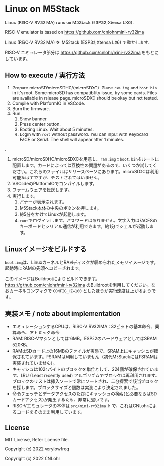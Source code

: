 # Linux on M5Stack

Linux (RISC-V RV32IMA) runs on M5Stack (ESP32;Xtensa LX6).

RISC-V emulator is based on https://github.com/cnlohr/mini-rv32ima

Linux (RISC-V RV32IMA) を M5Stack (ESP32;Xtensa LX6) で動かします。

RISC-V エミュレータ部分は https://github.com/cnlohr/mini-rv32ima をもとにしています。


## How to execute / 実行方法

 1. Prepare microSD/microSDHC/(microSDXC). Place `ram.img` and `boot.bin` in it's root. Some microSD has compatibility issue, try some cards. Files are available in release page. microSDXC should be okay but not tested.
 2. Compile with PlatformIO in VSCode.
 3. Burn the firmware.
 4. Run.
    1. Show banner.
    2. Press center button.
    3. Booting Linux. Wait about 5 minutes.
    4. Login with `root` without password. You can input with Keyboard FACE or Serial. The shell will appear after 1 minutes.

.

 1. microSD/microSDHC/microSDXCを用意し、`ram.img`と`boot.bin`をルートに配置します。カードによっては互換性の問題があるので、いくつか試してください。これらのファイルはリリースページにあります。microSDXCは利用可能なはずですが、テストされてはいません。
 2. VSCodeのPlatformIOでコンパイルします。
 3. ファームウェアを転送します。
 4. 実行します。
    1. バナーが表示されます。
    2. M5Stack本体の中央のボタンを押します。
    3. 約5分をかけてLinuxが起動します。
    4. `root`でログインします。パスワードはありません。文字入力はFACESのキーボードとシリアル通信が利用できます。約1分でシェルが起動します。

## Linuxイメージをビルドする

`boot.img`は、LinuxカーネルとRAMディスクが収められたメモリイメージです。起動時にRAMの先頭へコピーされます。

このイメージはBuildrootによりビルドできます。https://github.com/cnlohr/mini-rv32ima のBuildrootを利用してください。なおカーネルコンフィグで `CONFIG_HZ=100` としたほうが実行速度は上がるようです。


## 実装メモ / note about implementation

 - エミュレーションするCPUは、RISC-V RV32IMA : 32ビットの基本命令、乗算命令、アトミック命令
 - RAM: RISC-Vマシンとしては16MB。ESP32のハードウェアとしてはSRAM 520KB。
 - RAMはSDカード上の16MBのファイルが実態で、SRAM上にキャッシュが確保されています。PSRAMは利用していません（初代M5StackにはPSRAMは実装されていません）。
 - キャッシュは1024バイトのブロックを単位として、224個が確保されています。LRU (Least recently used) アルゴリズムでブロックは再利用されます。ブロックのリストは挿入ソートで常にソートされ、二分探索で該当ブロックを探します。ブロックサイズと個数は実測により決定されました。
 - 命令フェッチとデータアクセスのたびにキャッシュの検索(と必要ならばSDカードアクセス)が発生するため、非常に遅いです。
 - RISC-Vエミュレータの本体は `src/mini-rv32ima.h` で、これはCNLohrによるコードをそのまま利用しています。

## License

MIT License, Refer License file.

Copyright (c) 2022 verylowfreq

Copyright (c) 2022 CNLohr

